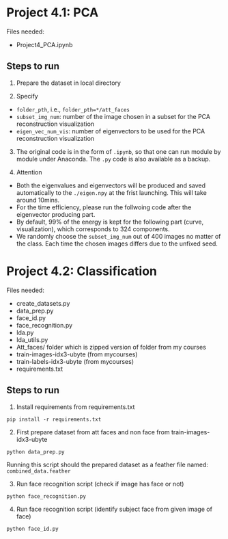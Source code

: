 # Project 4.1: PCA

Files needed:

- Project4_PCA.ipynb

## Steps to run

1. Prepare the dataset in local directory

2. Specify

* `folder_pth`, i.e., `folder_pth=*/att_faces`
* `subset_img_num`: number of the image chosen in a subset for the PCA reconstruction visualization
* `eigen_vec_num_vis`: number of eigenvectors to be used for the PCA reconstruction visualization

3. The original code is in the form of `.ipynb`, so that one can run module by module under Anaconda. The `.py` code is also available as a backup. 

4. Attention

* Both the eigenvalues and eigenvectors will be produced and saved automatically to the `./eigen.npy` at the frist launching. This will take around 10mins.
* For the time efficiency, please run the follwoing code after the eigenvector producing part. 
* By default, 99% of the energy is kept for the following part (curve, visualization), which corresponds to 324 components. 
* We randomly choose the `subset_img_num` out of 400 images no matter of the class. Each time the chosen images differs due to the unfixed seed. 

# Project 4.2: Classification

Files needed:

- create_datasets.py
- data_prep.py
- face_id.py
- face_recognition.py
- lda.py
- lda_utils.py
- Att_faces/ folder which is zipped version of folder from my courses
- train-images-idx3-ubyte (from mycourses)
- train-labels-idx3-ubyte (from mycourses)
- requirements.txt

## Steps to run

1. Install requirements from requirements.txt

`pip install -r requirements.txt`

2. First prepare dataset from att faces and non face from
   train-images-idx3-ubyte

`python data_prep.py`

Running this script should the prepared dataset as a feather file named: `combined_data.feather`

3. Run face recognition script (check if image has face or not)

`python face_recognition.py`

4. Run face recognition script (identify subject face from given image of face)

`python face_id.py`


